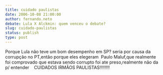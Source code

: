 ```yaml
---
title: cuidado paulistas
date: 2006-10-08 21:00:00
author: fernando.neto
debate: Lula X Alckmin: quem venceu o debate?
slug: cuidado-paulistas
status: publish 
type: post
---
```


Porque Lula não teve um bom desempenho em SP? seria por causa da corrupção no PT,então porque eles elegeram  Paulo Maluf,que realmente foi comprovado que estava sendo corrupto foi ate preso,realmente não da p/ entender    CUIDADOS IRMÃOS PAULISTAS!!!!!!!!                                    


